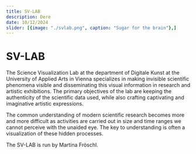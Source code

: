 ```yaml
---
title: SV-LAB
description: Dere
date: 10/12/2024
slider: [{image: "./svlab.png", caption: "Sugar for the brain"},]
---
```


# SV-LAB

The Science Visualization Lab at the department of Digitale Kunst at the University of Applied Arts in Vienna specializes in making invisible scientific phenomena visible and disseminating this visual information in research and artistic exhibitions. The primary objectives of the lab are keeping the authenticity of the scientific data used, while also crafting captivating and imaginative artistic expressions.

The common understanding of modern scientific research becomes more and more difficult as activities are carried out in size and time ranges we cannot perceive with the unaided eye. The key to understanding is often a visualization of these hidden processes.

The SV-LAB is run by Martina Fröschl.



